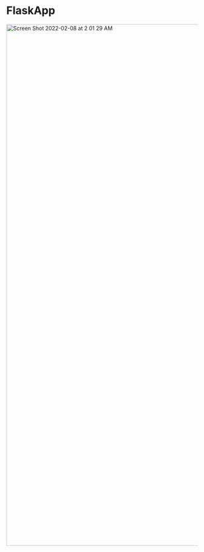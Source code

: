 # FlaskApp
<img width="1371" alt="Screen Shot 2022-02-08 at 2 01 29 AM" src="https://user-images.githubusercontent.com/74374839/152964900-471ed14a-4202-414c-904c-54b78fdd1031.png">
